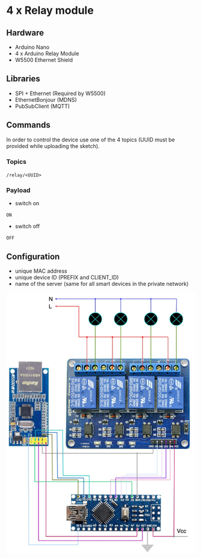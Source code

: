 # 4 x Relay module

## Hardware
- Arduino Nano
- 4 x Arduino Relay Module
- W5500 Ethernet Shield

## Libraries
- SPI + Ethernet (Required by W5500)
- EthernetBonjour (MDNS)
- PubSubClient (MQTT)

## Commands
In order to control the device use one of the 4 topics (UUID must be provided while uploading the sketch).
### Topics
`/relay/<UUID>`
### Payload
- switch on
```
ON
```
- switch off
```
OFF
``` 
## Configuration
- unique MAC address
- unique device ID (PREFIX and CLIENT_ID)
- name of the server (same for all smart devices in the private network)

![4 x Relay module](./4xRelayModule.jpg)
